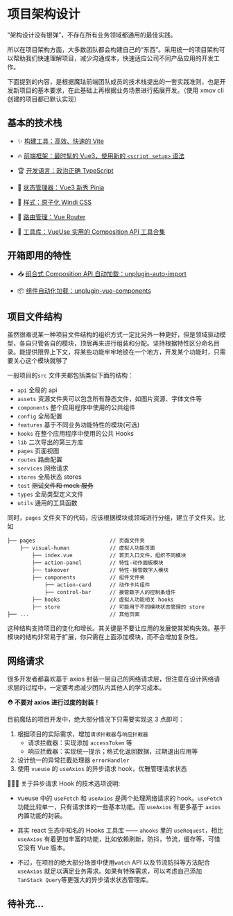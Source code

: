 # 项目架构设计

“架构设计没有银弹”，不存在所有业务领域都通用的最佳实践。

所以在项目架构方面，大多数团队都会构建自己的“东西”。采用统一的项目架构可以帮助我们快速理解项目，减少沟通成本，快速适应公司不同产品应用的开发工作。

下面提到的内容，是根据魔珐前端团队成员的技术栈提出的一套实践准则，也是开发新项目的基本要求，在此基础上再根据业务场景进行拓展开发。（使用 xmov cli 创建的项目都已默认实现）

## 基本的技术栈

- ✨ [构建工具：高效、快速的 Vite](https://cn.vitejs.dev/guide/)

- 🔥 [前端框架：最时髦的 Vue3，使用新的 `<script setup>` 语法](https://github.com/vuejs/rfcs/pull/227)

- 🏆 [开发语言：政治正确 TypeScript](https://www.typescriptlang.org/)

- 🍍 [状态管理器：Vue3 新秀 Pinia](https://pinia.esm.dev/)

- 🎨 [样式：原子化 Windi CSS](https://cn.windicss.org/guide/)

- 🚏 [路由管理：Vue Router](https://github.com/vuejs/vue-router)

- 🚀 [工具库：VueUse 实用的 Composition API 工具合集 ](https://github.com/antfu/vueuse)

## 开箱即用的特性

- 📥 [组合式 Composition API 自动加载：unplugin-auto-import](https://github.com/antfu/unplugin-auto-import)

- 📦 [组件自动化加载：unplugin-vue-components](https://github.com/antfu/unplugin-vue-components)

## 项目文件结构

虽然很难说某一种项目文件结构的组织方式一定比另外一种更好，但是领域驱动模型，各自只管各自的模块，顶层再来进行组装和分配。坚持根据特性区分命名目录。能提供限界上下文，将某些功能牢牢地锁在一个地方，开发某个功能时，只需要关心这个模块就够了

一般项目的`src` 文件夹都包括类似下面的结构：

- `api` 全局的 api
- `assets` 资源文件夹可以包含所有静态文件，如图片资源、字体文件等
- `components` 整个应用程序中使用的公共组件
- `config` 全局配置
- `features` 基于不同业务功能特性的模块(可选)
- `hooks` 在整个应用程序中使用的公共 Hooks
- `lib` 二次导出的第三方库
- `pages` 页面视图
- `routes` 路由配置
- `services` 网络请求
- `stores` 全局状态 stores
- `test` ~~测试文件和 mock 服务~~
- `types` 全局类型定义文件
- `utils` 通用的工具函数

同时，`pages` 文件夹下的代码，应该根据模块或领域进行分组，建立子文件夹。比如

```
├── pages                        // 页面文件夹
    ├── visual-human             // 虚拟人功能页面
        ├── index.vue            // 首页入口文件，组织不同模块
        ├── action-panel         // 特性-动作面板模块
        ├── takeover             // 特性-接管数字人模块
        ├── components           // 组件文件夹
            ├── action-card      // 动作卡片组件
            ├── control-bar      // 接管数字人的控制条组件
        ├── hooks                // 虚拟人功能相关 hooks
        ├── store                // 可能用于不同模块状态管理的 store
├── ...                          // 其他页面
```
这种结构支持项目的变化和增长。其关键是不要让应用的发展使其架构失效。基于模块的结构非常易于扩展，你只需在上面添加模块，而不会增加复杂性。

## 网络请求

很多开发者都喜欢基于 axios 封装一层自己的网络请求层，但注意在设计网络请求层的过程中，一定要考虑减少团队内其他人的学习成本。

**⛑ 不要对 axios 进行过度的封装！**

目前魔珐的项目开发中，绝大部分情况下只需要实现这 3 点即可：

1. 根据项目的实际需求，增加`请求拦截器`与`响应拦截器`
	- 请求拦截器：实现添加 `accessToken` 等
	- 响应拦截器：实现统一提示；格式化返回数据，过期退出应用等
2. 设计统一的异常拦截处理器 `errorHandler`
3. 使用 `vueuse` 的 `useAxios` 的异步请求 hook，优雅管理请求状态

🧑🏻‍💻 关于异步请求 Hook 的技术选项说明:

- vueuse 中的 `useFetch` 和 `useAxios` 是两个处理网络请求的 hook。`useFetch` 功能比较单一，只有请求体的一些基本功能。而 `useAxios` 有更多基于 `axios` 内置功能的封装。

- 其实 react 生态中知名的 Hooks 工具库 —— `ahooks` 里的 `useRequest`，相比 `useAxios` 有着更加丰富的功能，比如依赖刷新，防抖，节流，缓存等，可惜它没有 Vue 版本。

- 不过，在项目的绝大部分场景中使用`watch` API 以及节流防抖等方法配合 `useAxios` 就足以满足业务需求。如果有特殊需求，可以考虑自己添加`TanStack Query`等更强大的异步请求状态管理库。

## 待补充...




